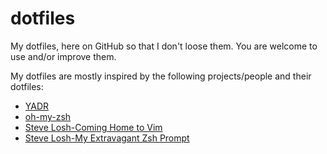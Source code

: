 dotfiles
========

My dotfiles, here on GitHub so that I don't loose them. You are welcome to use
and/or improve them.

My dotfiles are mostly inspired by the following projects/people and their dotfiles:
- [YADR](http://skwp.github.com/dotfiles/)
- [oh-my-zsh](https://github.com/robbyrussell/oh-my-zsh)
- [Steve Losh-Coming Home to Vim](http://stevelosh.com/blog/2010/09/coming-home-to-vim/)
- [Steve Losh-My Extravagant Zsh Prompt](http://stevelosh.com/blog/2010/02/my-extravagant-zsh-prompt/)

